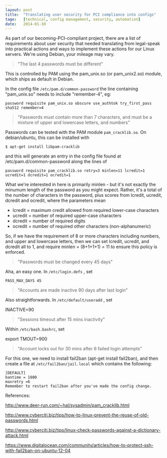 ```yaml
---
layout: post
title:  "Translating user security for PCI compliance into configs"
tage:   [technical, config management, security, automation]
date:   2014-01-30
---
```


As part of our becoming-PCI-compliant project, there are a list of requirements about user security that needed translating from legal-speak into practical actions and ways to implement these actions for our Linux servers. We're using Debian, your mileage may vary.

> "The last 4 passwords must be different"

This is controlled by PAM using the pam_unix.so (or pam_unix2.so) module, which ships as default in Debian. 

In the config file `/etc/pam.d/common-password` the line containing "pam_unix.so" needs to include "remember-4", eg:

    password requisite pam_unix.so obscure use_authtok try_first_pass sha512 remember=4

> "Passwords must contain more than 7 characters, and must be a mixture of upper and lowercase letters, and numbers"

Passwords can be tested with the PAM module `pam_cracklib.so`. On debian/ubuntu, this can be installed with

    $ apt-get install libpam-cracklib

and this will generate an entry in the config file found at /etc/pam.d/common-password along the lines of

    password requisite pam_cracklib.so retry=3 minlen=11 lcredit=1 ucredit=1 dcredit=1 ocredit=1
What we're interested in here is primarily minlen - but it's not exactly the minumum length of the password as you might expect. Rather, it's a total of the number of characters in the password, plus scores from lcredit, ucredit, dcredit and ocredit, where the parameters mean

* lcredit = maximum credit allowed from required lower-case characters
* ucredit = number of required upper-case characters
* dcredit = number of required digits
* ocredit = number of required other characters (non-alphanumeric)

So, if we have the requirement of 8 or more characters including numbers, and upper and lowercase letters, then we can set lcredit, ucredit, and dcredit all to 1, and require minlen = (8+1+1+1) = 11 to ensure this policy is enforced.

> "Passwords must be changed every 45 days"

Aha, an easy one. In `/etc/login.defs` , set

    PASS_MAX_DAYS 45

> "Accounts are made inactive 90 days after last login"

Also straightforwards. In `/etc/default/useradd` , set

  INACTIVE=90

> "Sessions timeout after 15 mins inactivity"

Within `/etc/bash.bashrc`, set

  export TMOUT=900

> "Account locks out for 30 mins after 6 failed login attempts"

For this one, we need to install fail2ban (apt-get install fail2ban), and then create a file at `/etc/fail2ban/jail.local` which contains the following:

    [DEFAULT]
    bantime = 1800
    maxretry =6
    Remember to restart fail2ban after you've made the config change.


References:

http://www.deer-run.com/~hal/sysadmin/pam_cracklib.html

http://www.cyberciti.biz/tips/how-to-linux-prevent-the-reuse-of-old-passwords.html

http://www.cyberciti.biz/tips/linux-check-passwords-against-a-dictionary-attack.html

https://www.digitalocean.com/community/articles/how-to-protect-ssh-with-fail2ban-on-ubuntu-12-04
